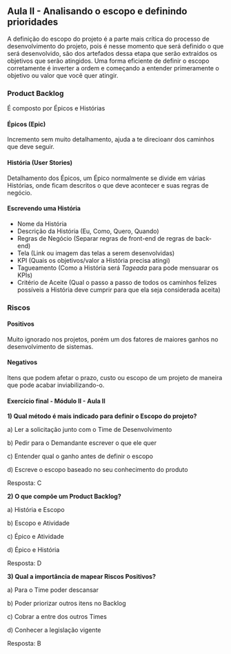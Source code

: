 ## Aula II - Analisando o escopo e definindo prioridades

A definição do escopo do projeto é a parte mais crítica do processo de desenvolvimento do projeto, pois é nesse momento que será definido o que será desenvolvido, são dos artefados dessa etapa que serão extraídos os objetivos que serão atingidos.
Uma forma eficiente de definir o escopo corretamente é inverter a ordem e começando a entender primeramente o objetivo ou valor que você quer atingir.

### Product Backlog

É composto por Épicos e Histórias

#### Épicos (Epic)

Incremento sem muito detalhamento, ajuda a te direcioanr dos caminhos que deve seguir.

#### História (User Stories)

Detalhamento dos Épicos, um Épico normalmente se divide em várias Histórias, onde ficam descritos o que deve acontecer e suas regras de negócio.

#### Escrevendo uma História

- Nome da História
- Descrição da História (Eu, Como, Quero, Quando)
- Regras de Negócio (Separar regras de front-end de regras de back-end)
- Tela (Link ou imagem das telas a serem desenvolvidas)
- KPI (Quais os objetivos/valor a História precisa atingi)
- Tagueamento (Como a História será *Tageada* para pode mensuarar os KPIs)
- Critério de Aceite (Qual o passo a passo de todos os caminhos felizes possíveis a História deve cumprir para que ela seja considerada aceita)

### Riscos

#### Positivos

Muito ignorado nos projetos, porém um dos fatores de maiores ganhos no desenvolvimento de sistemas.

#### Negativos

Itens que podem afetar o prazo, custo ou escopo de um projeto de maneira que pode acabar inviabilizando-o.

#### Exercício final - Módulo II - Aula II

**1) Qual método é mais indicado para definir o Escopo do projeto?**

a) Ler a solicitação junto com o Time de Desenvolvimento

b) Pedir para o Demandante escrever o que ele quer

c) Entender qual o ganho antes de definir o escopo

d) Escreve o escopo baseado no seu conhecimento do produto

Resposta: C

**2) O que compõe um Product Backlog?**

a) História e Escopo

b) Escopo e Atividade

c) Épico e Atividade

d) Épico e História

Resposta: D

**3) Qual a importância de mapear Riscos Positivos?**

a) Para o Time poder descansar

b) Poder priorizar outros itens no Backlog

c) Cobrar a entre dos outros Times

d) Conhecer a legislação vigente

Resposta: B